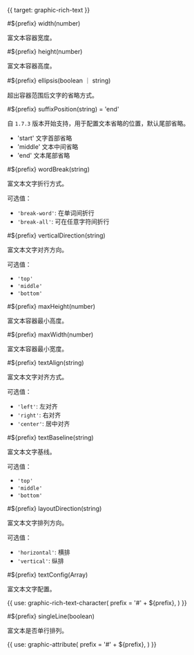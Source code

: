 {{ target: graphic-rich-text }}

<!-- Canopus IRichTextGraphicAttribute -->

#${prefix} width(number)

富文本容器宽度。

#${prefix} height(number)

富文本容器高度。

#${prefix} ellipsis(boolean ｜ string)

超出容器范围后文字的省略方式。

#${prefix} suffixPosition(string) = 'end'

自 `1.7.3` 版本开始支持，用于配置文本省略的位置，默认尾部省略。

- 'start' 文字首部省略
- 'middle' 文本中间省略
- 'end' 文本尾部省略

#${prefix} wordBreak(string)

富文本文字折行方式。

可选值：

- `'break-word'`: 在单词间折行
- `'break-all'`: 可在任意字符间折行

#${prefix} verticalDirection(string)

富文本文字对齐方向。

可选值：

- `'top'`
- `'middle'`
- `'bottom'`

#${prefix} maxHeight(number)

富文本容器最小高度。

#${prefix} maxWidth(number)

富文本容器最小宽度。

#${prefix} textAlign(string)

富文本文字对齐方式。

可选值：

- `'left'`: 左对齐
- `'right'`: 右对齐
- `'center'`: 居中对齐

#${prefix} textBaseline(string)

富文本文字基线。

可选值：

- `'top'`
- `'middle'`
- `'bottom'`

#${prefix} layoutDirection(string)

富文本文字排列方向。

可选值：

- `'horizontal'`: 横排
- `'vertical'`: 纵排

#${prefix} textConfig(Array)

富文本文字配置。

{{ use: graphic-rich-text-character(
  prefix = '#' + ${prefix},
) }}

#${prefix} singleLine(boolean)

富文本是否单行排列。

{{ use: graphic-attribute(
  prefix = '#' + ${prefix},
) }}
